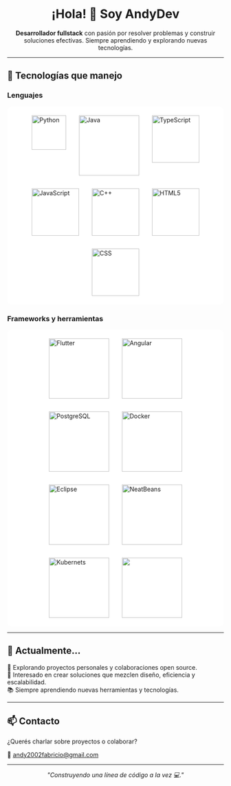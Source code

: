 <h1 align="center">¡Hola! 👋 Soy AndyDev</h1>

<p align="center">
  <b>Desarrollador fullstack</b> con pasión por resolver problemas y construir soluciones efectivas. Siempre aprendiendo y explorando nuevas tecnologías.
</p>

---

## 🧠 Tecnologías que manejo

### Lenguajes
<div style="background-color: white; padding: 20px; border-radius: 10px;">
  <div style="display: flex; gap: 30px; justify-content: center; flex-wrap: wrap;">
    <img src="https://1000marcas.net/wp-content/uploads/2020/11/Python-logo.png" alt="Python" height="80">
    <img src="https://images.vexels.com/media/users/3/166401/isolated/preview/b82aa7ac3f736dd78570dd3fa3fa9e24-icono-del-lenguaje-de-programacion-java.png" alt="Java" height="140">
    <img src="https://encrypted-tbn0.gstatic.com/images?q=tbn:ANd9GcRuavOOfiTObZOkyvL-_77xIPUxycihgxUkiuh-rm5dCeDZQpkZiW5GNiSrcePQvPG9DHY&usqp=CAU" alt="TypeScript" height="110">
    <img src="https://www.freepnglogos.com/uploads/javascript-png/png-javascript-badge-picture-8.png" alt="JavaScript" height="110">
    <img src="https://cdn-icons-png.flaticon.com/512/6132/6132222.png" alt="C++" height="110">
    <img src="https://cdn-icons-png.freepik.com/512/5968/5968267.png" alt="HTML5" height="110">
    <img src="https://cdn.iconscout.com/icon/free/png-256/free-css3-logo-icon-download-in-svg-png-gif-file-formats--css-wordmark-programming-langugae-language-pack-logos-icons-1175238.png" alt="CSS" height="110">
  </div>
</div>

### Frameworks y herramientas
<div style="background-color: white; padding: 20px; border-radius: 10px;">
  <div style="display: flex; gap: 30px; justify-content: center; flex-wrap: wrap;">
    <img src="https://storage.googleapis.com/cms-storage-bucket/a9d6ce81aee44ae017ee.png" alt="Flutter" height="140">
    <img src="https://miro.medium.com/v2/resize:fit:1200/1*lhfGTouqSQ-fx7PRXaFI-Q.png" alt="Angular" height="140">
    <img src="https://images.icon-icons.com/2415/PNG/512/postgresql_plain_wordmark_logo_icon_146390.png" alt="PostgreSQL" height="140">
    <img src="https://1000marcas.net/wp-content/uploads/2021/05/Docker-Logo-2015.png" alt="Docker" height="140">
    <img src="" alt="Eclipse" height="140">
    <img src="" alt="NeatBeans" height="140">
    <img src="" alt="Kubernets" height="140">
    <img src="" alt="" height="140">
  </div>
</div>

---

## 💼 Actualmente...

🚀 Explorando proyectos personales y colaboraciones open source.  
🧩 Interesado en crear soluciones que mezclen diseño, eficiencia y escalabilidad.  
📚 Siempre aprendiendo nuevas herramientas y tecnologías.

---

## 📫 Contacto

¿Querés charlar sobre proyectos o colaborar?

📧 andy2002fabricio@gmail.com  

---

<p align="center">
  <em>"Construyendo una línea de código a la vez 💻."</em>
</p>
